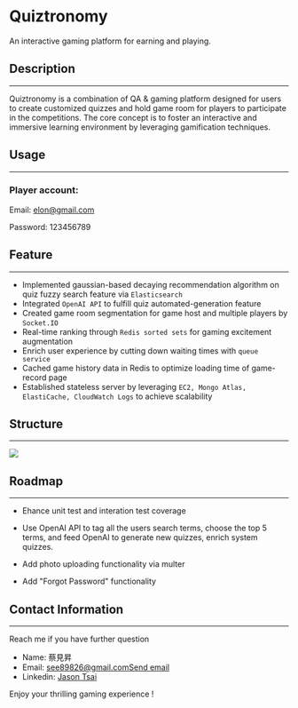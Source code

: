 # Quiztronomy

An interactive gaming platform for earning and playing.

## Description

---

Quiztronomy is a combination of QA & gaming platform designed for users to create customized quizzes and hold game room for players to participate in the competitions. The core concept is to foster an interactive and immersive learning environment by leveraging gamification techniques.



## Usage

---
### Player account:

Email: elon@gmail.com

Password: 123456789

## Feature

---

- Implemented gaussian-based decaying recommendation algorithm on quiz fuzzy search feature via `Elasticsearch`
- Integrated `OpenAI API` to fulfill quiz automated-generation feature
- Created game room segmentation for game host and multiple players by `Socket.IO`
- Real-time ranking through `Redis sorted sets` for gaming excitement augmentation
- Enrich user experience by cutting down waiting times with `queue service`
- Cached game history data in Redis to optimize loading time of game-record page
- Established stateless server by leveraging `EC2, Mongo Atlas, ElastiCache, CloudWatch Logs` to achieve scalability

## Structure

---

<img src="https://quiztronomy.xyz/img/structure.png">


## Roadmap

---
* Ehance unit test and interation test coverage
* Use OpenAI API to tag all the users search terms, choose the top 5 terms, and feed OpenAI to generate new quizzes, enrich system quizzes.

* Add photo uploading functionality via multer

* Add "Forgot Password" functionality












## Contact Information

---
Reach me if you have further question

* Name: 蔡見昇
* Email: see89826@gmail.com<span><a href="mailto:see89826@gmail.com">Send email</a></span>
* Linkedin: [Jason Tsai](https://www.linkedin.com/in/jason-tsai-812b14200/)

Enjoy your thrilling gaming experience !